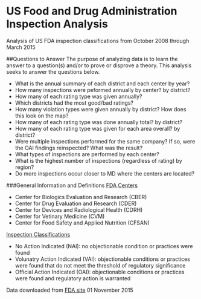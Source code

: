 # US Food and Drug Administration Inspection Analysis

Analysis of US FDA inspection classifications from October 2008 through March 2015

##Questions to Answer
The purpose of analyzing data is to learn the answer to a question(s) and/or to prove or disprove a theory. This analysis seeks to answer the questions below.

- What is the annual summary of each district and each center by year? 
- How many inspections were peformed annually by center? by district?
- How many of each rating type was given annually?
- Which districts had the most good/bad ratings?
- How many violation types were given annually by district? How does this look on the map?
- How many of each rating type was done annually total? by district?
- How many of each rating type was given for each area overall? by district?
- Were multiple inspections performed for the same company? If so, were the OAI findings reinspected? What was the result?
- What types of inspections are performed by each center?
- What is the highest number of inspections (regardless of rating) by region?
- Do more inspections occur closer to MD where the centers are located?

###General Information and Definitions
[FDA Centers](http://www.fda.gov/RegulatoryInformation/Guidances/ucm125789.htm)
- Center for Biologics Evaluation and Research (CBER)
- Center for Drug Evaluation and Research (CDER)
- Center for Devices and Radiological Health (CDRH)
- Center for Vetinary Medicine (CVM)
- Center for Food Safety and Applied Nutrition (CFSAN)

[Inspection Classifications](http://www.fda.gov/downloads/AboutFDA/Transparency/PublicDisclosure/GlossaryofAcronymsandAbbreviations/UCM212061.pdf)
- No Action Indicated (NAI): no objectionable condition or practices were found
- Volunatry Action Indicated (VAI): objectionable conditions or practices were found that do not meet the threshold of regulatory significance
- Official Action Indicated (OAI): objectionable conditions or practices were found and regulatory action is warranted


Data downloaded from [FDA site](http://www.fda.gov/ICECI/Inspections/ucm222557.htm) 01 November 2015
